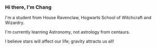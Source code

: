 ### Hi there, I'm Chang

I'm a student from House Ravenclaw, Hogwarts School of Witchcraft and Wizardry.

I'm currently learning Astronomy, not astrology from centaurs.

I believe stars will affect our life; gravity attracts us all!




<!--
**leslielc/leslielc** is a ✨ _special_ ✨ repository because its `README.md` (this file) appears on your GitHub profile.

Here are some ideas to get you started:

- 🔭 I’m currently working on ...
- 🌱 I’m currently learning ...
- 👯 I’m looking to collaborate on ...
- 🤔 I’m looking for help with ...
- 💬 Ask me about ...
- 📫 How to reach me: ...
- 😄 Pronouns: ...
- ⚡ Fun fact: ...
-->
